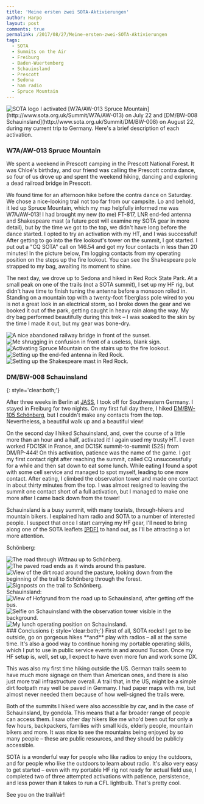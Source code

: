 ```yaml
---
title: 'Meine ersten zwei SOTA-Aktivierungen'
author: Harpo
layout: post
comments: true
permalink: /2017/08/27/Meine-ersten-zwei-SOTA-Aktivierungen
tags:
  - SOTA
  - Summits on the Air
  - Freiburg
  - Baden-Wuertemberg
  - Schauinsland
  - Prescott
  - Sedona
  - ham radio
  - Spruce Mountain
---
```


<img class="rightimg smallimg" alt="SOTA logo" src="/assets/media/jekyll/images/2017-08-27/SOTA_Simplified_Logo.jpg" />
I activated [W7A/AW-013 Spruce Mountain](http://www.sota.org.uk/Summit/W7A/AW-013) on July 22 and [DM/BW-008 Schauinsland](http://www.sota.org.uk/Summit/DM/BW-008) on August 22, during my current trip to Germany. Here's a brief description of each activation.

### W7A/AW-013 Spruce Mountain

We spent a weekend in Prescott camping in the Prescott National Forest. It was Chloé's birthday, and our friend was calling the Prescott contra dance, so four of us drove up and spent the weekend hiking, dancing and exploring a dead railroad bridge in Prescott.

We found time for an afternoon hike before the contra dance on Saturday. We chose a nice-looking trail not too far from our campsite. Lo and behold, it led up Spruce Mountain, which my map helpfully informed me was W7A/AW-013! I had brought my new (to me) FT-817, LNR end-fed antenna and Shakespeare mast (a future post will examine my SOTA gear in more detail), but by the time we got to the top, we didn't have long before the dance started. I opted to try an activation with my HT, and I was successful! After getting to go into the fire lookout's tower on the summit, I got started. I put out a "CQ SOTA" call on 146.54 and got my four contacts in less than 20 minutes! In the picture below, I'm logging contacts from my operating position on the steps up the fire lookout. You can see the Shakespeare pole strapped to my bag, awaiting its moment to shine.

The next day, we drove up to Sedona and hiked in Red Rock State Park. At a small peak on one of the trails (not a SOTA summit), I set up my HF rig, but didn't have time to finish tuning the antenna before a monsoon rolled in. Standing on a mountain top with a twenty-foot fiberglass pole wired to you is not a great look in an electrical storm, so I broke down the gear and we booked it out of the park, getting caught in heavy rain along the way. My dry bag performed beautifully during this trek – I was soaked to the skin by the time I made it out, but my gear was bone-dry.

<div class="imgrow">
  <img class="lightbox-sota-2017-07-22-23" alt="A nice abandoned railway bridge in front of the sunset." src="/assets/media/jekyll/images/2017-08-27/2017-07-22 19.36.13.jpg" />
  <img class="lightbox-sota-2017-07-22-23" alt="Me shrugging in confusion in front of a useless, blank sign." src="/assets/media/jekyll/images/2017-08-27/2017-07-22 19.36.01.jpg" />
  <img class="lightbox-sota-2017-07-22-23" alt="Activating Spruce Mountain on the stairs up to the fire lookout." src="/assets/media/jekyll/images/2017-08-27/2017-07-22 16.50.34.jpg" />
</div>
<div class="imgrow">
  <img class="lightbox-sota-2017-07-22-23" alt="Setting up the end-fed antenna in Red Rock." src="/assets/media/jekyll/images/2017-08-27/2017-07-23 13.49.31.jpg" />
  <img class="lightbox-sota-2017-07-22-23" alt="Setting up the Shakespeare mast in Red Rock." src="/assets/media/jekyll/images/2017-08-27/2017-07-23 13.53.22.jpg" />
</div>

### DM/BW-008 Schauinsland
{: style='clear:both;'}

After three weeks in Berlin at [JASS](http://www.jassberlin.org/), I took off for Southwestern Germany. I stayed in Freiburg for two nights. On my first full day there, I hiked [DM/BW-105 Schönberg](http://www.sota.org.uk/Summit/DM/BW-105), but I couldn't make any contacts from the top. Nevertheless, a beautiful walk up and a beautiful view!

On the second day I hiked Schauinsland, and, over the course of a little more than an hour and a half, activated it! I again used my trusty HT. I even worked FDC1SK in France, and DC1SK summit-to-summit (S2S) from DM/RP-444! On this activation, patience was the name of the game. I got my first contact right after reaching the summit, called CQ unsuccessfully for a while and then sat down to eat some lunch. While eating I found a spot with some cell service and managed to spot myself, leading to one more contact. After eating, I climbed the observation tower and made one contact in about thirty minutes from the top. I was almost resigned to leaving the summit one contact short of a full activation, but I managed to make one more after I came back down from the tower!

Schauinsland is a busy summit, with many tourists, through-hikers and mountain bikers. I explained ham radio and SOTA to a number of interested people. I suspect that once I start carrying my HF gear, I'll need to bring along one of the SOTA leaflets [[PDF]](https://sotastore.blob.core.windows.net/docs/SOTA-leaflet-2016.pdf) to hand out, as I'll be attracting a lot more attention.

Schönberg:
<div class="imgrow">
  <img class="lightbox-sota-2017-08-21-22" alt="The road through Wittnau up to Schönberg." src="/assets/media/jekyll/images/2017-08-27/2017-08-21 14.26.30.jpg" />
  <img class="lightbox-sota-2017-08-21-22" alt="The paved road ends as it winds around this pasture." src="/assets/media/jekyll/images/2017-08-27/2017-08-21 14.31.59.jpg" />
  <img class="lightbox-sota-2017-08-21-22" alt="View of the dirt road around the pasture, looking down from the beginning of the trail to Schönberg through the forest." src="/assets/media/jekyll/images/2017-08-27/2017-08-21 14.38.56.jpg" />
  <img class="lightbox-sota-2017-08-21-22" alt="Signposts on the trail to Schönberg." src="/assets/media/jekyll/images/2017-08-27/2017-08-21 16.31.11.jpg" />
</div>
Schauinsland:
<div class="imgrow">
  <img class="lightbox-sota-2017-08-21-22" alt="View of Hofgrund from the road up to Schauinsland, after getting off the bus." src="/assets/media/jekyll/images/2017-08-27/2017-08-22 14.45.01.jpg" />
  <img class="lightbox-sota-2017-08-21-22" alt="Selfie on Schauinsland with the observation tower visible in the background." src="/assets/media/jekyll/images/2017-08-27/2017-08-22 15.13.40-1.jpg" />
  <img class="lightbox-sota-2017-08-21-22" alt="My lunch operating position on Schauinsland." src="/assets/media/jekyll/images/2017-08-27/2017-08-22 15.47.34.jpg" />
</div>
### Conclusions
{: style='clear:both;'}
First of all, SOTA rocks! I get to be outside, go on gorgeous hikes **and** play with radios – all at the same time. It's also a good way to continue honing my portable operating skills, which I put to use in public service events in and around Tucson. Once my HF setup is, well, set up, I expect to have even more fun and work some DX.

This was also my first time hiking outside the US. German trails seem to have much more signage on them than American ones, and there is also just more trail infrastructure overall. A trail that, in the US, might be a simple dirt footpath may well be paved in Germany. I had paper maps with me, but almost never needed them because of how well-signed the trails were.

Both of the summits I hiked were also accessible by car, and in the case of Schauinsland, by gondola. This means that a far broader range of people can access them. I saw other day hikers like me who'd been out for only a few hours, backpackers, families with small kids, elderly people, mountain bikers and more. It was nice to see the mountains being enjoyed by so many people – these are public resources, and they should be publicly accessible.

SOTA is a wonderful way for people who like radios to enjoy the outdoors, and for people who like the outdoors to learn about radio. It's also very easy to get started – even with my portable HF rig not ready for actual field use, I completed two of three attempted activations with patience, persistence, and less power than it takes to run a CFL lightbulb. That's pretty cool.

See you on the trail/air!
